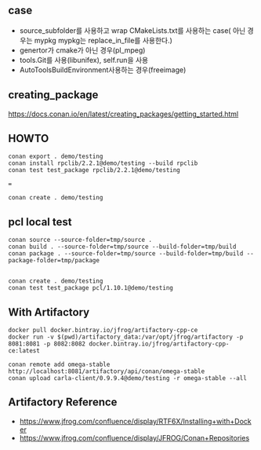 ## case
- source_subfolder를 사용하고 wrap CMakeLists.txt를 사용하는 case( 아닌 경우는 mypkg mypkg는 replace_in_file를 사용한다.)
- genertor가 cmake가 아닌 경우(pl_mpeg)
- tools.Git를 사용(libunifex), self.run을 사용
- AutoToolsBuildEnvironment사용하는 경우(freeimage)


## creating_package
https://docs.conan.io/en/latest/creating_packages/getting_started.html


## HOWTO
   
    conan export . demo/testing
    conan install rpclib/2.2.1@demo/testing --build rpclib
    conan test test_package rpclib/2.2.1@demo/testing

    = 

    conan create . demo/testing


## pcl local test

    conan source --source-folder=tmp/source .
    conan build . --source-folder=tmp/source --build-folder=tmp/build
    conan package . --source-folder=tmp/source --build-folder=tmp/build --package-folder=tmp/package


    conan create . demo/testing
    conan test test_package pcl/1.10.1@demo/testing


## With Artifactory

    docker pull docker.bintray.io/jfrog/artifactory-cpp-ce
    docker run -v $(pwd)/artifactory_data:/var/opt/jfrog/artifactory -p 8081:8081 -p 8082:8082 docker.bintray.io/jfrog/artifactory-cpp-ce:latest
    
    conan remote add omega-stable http://localhost:8081/artifactory/api/conan/omega-stable
    conan upload carla-client/0.9.9.4@demo/testing -r omega-stable --all

## Artifactory Reference
- https://www.jfrog.com/confluence/display/RTF6X/Installing+with+Docker
- https://www.jfrog.com/confluence/display/JFROG/Conan+Repositories    